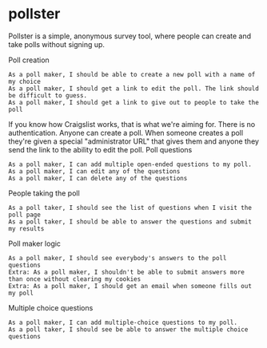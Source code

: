 pollster
========
Pollster is a simple, anonymous survey tool, where people can create and take polls without signing up.

 Poll creation

    As a poll maker, I should be able to create a new poll with a name of my choice
    As a poll maker, I should get a link to edit the poll. The link should be difficult to guess.
    As a poll maker, I should get a link to give out to people to take the poll

If you know how Craigslist works, that is what we're aiming for. There is no authentication. Anyone can create a poll. When someone creates a poll they're given a special "administrator URL" that gives them and anyone they send the link to the ability to edit the poll.
Poll questions

    As a poll maker, I can add multiple open-ended questions to my poll.
    As a poll maker, I can edit any of the questions
    As a poll maker, I can delete any of the questions

People taking the poll

    As a poll taker, I should see the list of questions when I visit the poll page
    As a poll taker, I should be able to answer the questions and submit my results

Poll maker logic

    As a poll maker, I should see everybody's answers to the poll questions
    Extra: As a poll maker, I shouldn't be able to submit answers more than once without clearing my cookies
    Extra: As a poll maker, I should get an email when someone fills out my poll

Multiple choice questions

    As a poll maker, I can add multiple-choice questions to my poll.
    As a poll taker, I should see be able to answer the multiple choice questions

